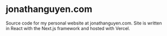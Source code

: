 # jonathanguyen.com
Source code for my personal website at jonathanguyen.com. Site is written in React with the Next.js framework and hosted with Vercel.

